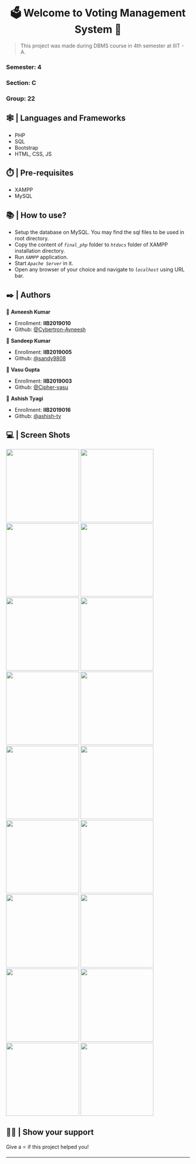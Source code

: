 <h1 align="center">🗳️ Welcome to Voting Management System 👋</h1>


> This project was made during DBMS course in 4th semester at IIIT - A.

### Semester: 4

### Section: C

### Group: 22

## 🕸️ | Languages and Frameworks

* PHP
* SQL
* Bootstrap
* HTML, CSS, JS

## ⏱️ | Pre-requisites

* XAMPP
* MySQL

## 📚 | How to use?

* Setup the database on MySQL. You may find the sql files to be used in root directory.
* Copy the content of *`final_php`* folder to *`htdocs`* folder of XAMPP installation directory.
* Run *`XAMPP`* application.
* Start *`Apache Server`* in it.
* Open any browser of your choice and navigate to *``localhost``* using URL bar.


## ✒️ | Authors

🧑 **Avneesh Kumar**

* Enrollment: **IIB2019010**
* Github: [@Cybertron-Avneesh](https://github.com/Cybertron-Avneesh)
  
🧑 **Sandeep Kumar**

* Enrollment: **IIB2019005**
* Github: [@sandy9808](https://github.com/sandy9808)
  
🧑 **Vasu Gupta**

* Enrollment: **IIB2019003**
* Github: [@Cipher-vasu](https://github.com/Cipher-vasu)
  
🧑 **Ashish Tyagi**

* Enrollment: **IIB2019016**
* Github: [@ashish-ty](https://github.com/ashish-ty)

## 💻 | Screen Shots

<img src="./screen%20shots/ss%20(1).jpeg" style="height: 200px">
<img src="./screen%20shots/ss%20(2).jpeg" style="height: 200px">
<img src="./screen%20shots/ss%20(3).jpeg" style="height: 200px">
<img src="./screen%20shots/ss%20(4).jpeg" style="height: 200px">
<img src="./screen%20shots/ss%20(5).jpeg" style="height: 200px">
<img src="./screen%20shots/ss%20(6).jpeg" style="height: 200px">
<img src="./screen%20shots/ss%20(7).jpeg" style="height: 200px">
<img src="./screen%20shots/ss%20(8).jpeg" style="height: 200px">
<img src="./screen%20shots/ss%20(9).jpeg" style="height: 200px">
<img src="./screen%20shots/ss%20(10).jpeg" style="height: 200px">
<img src="./screen%20shots/ss%20(11).jpeg" style="height: 200px">
<img src="./screen%20shots/ss%20(12).jpeg" style="height: 200px">
<img src="./screen%20shots/ss%20(13).jpeg" style="height: 200px">
<img src="./screen%20shots/ss%20(14).jpeg" style="height: 200px">
<img src="./screen%20shots/ss%20(15).jpeg" style="height: 200px">
<img src="./screen%20shots/ss%20(16).jpeg" style="height: 200px">
<img src="./screen%20shots/ss%20(17).jpeg" style="height: 200px">
<img src="./screen%20shots/ss%20(18).jpeg" style="height: 200px">

## 💁🏻 | Show your support

Give a ⭐️ if this project helped you!

***
